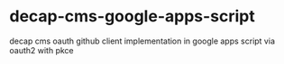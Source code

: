 # decap-cms-google-apps-script
decap cms oauth github client implementation in google apps script via oauth2 with pkce
